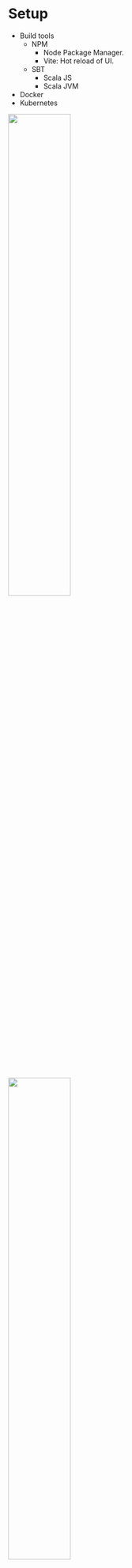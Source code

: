 # Setup

<div grid="~ cols-[50%_25%_25%] gap-1">
  <div>
   <v-clicks depth="3">

   - Build tools
     - NPM
       - Node Package Manager.
       - <span v-mark="{type:'underline', color:'orange', at:9, delay:2000}">Vite: Hot reload of UI.</span>
     - SBT
       - <span v-mark="{type:'underline', color:'orange', at:9}">Scala JS</span>
       - Scala JVM
   - Docker
   - Kubernetes
   </v-clicks>
  </div>
  <div>
    <img v-click="+8" src="../images/dev-stack-scala.svg" style="width: 50%" />
  </div>
  <div>
    <img v-click="+6" src="../images/dev-stack-scalajs.svg" style="width: 50%" />
  </div>
</div>

---

# Demo

Dozen of tools to setup ... 

<div grid="~ cols-2">
<div v-click><img  src="../images/keyboard.webp" width="20%"/>
package.json, vite.config.js, build.sbt, plugins.sbt, Dockerfile, Kubernetes, ...
</div>
<img v-click src="../images/boring.webp" width="40%"/>
</div>

---

# One line to setup a new project

<img v-click src="../images/lazyness.png" width="20%" />

<div  v-click>Let's automate it with a template</div>

<div  v-click>
```bash
sbt new cheleb/zio-scalajs-laminar.g8 --name=devoxx-fullstack-demo
```
</div>

---

# One line to go to work

<div  v-click>
  <img src="../images/gotowork.webp" width="400" />

```bash
code devoxx-fullstack-demo
```
</div>




---

## VSCode / Metals 🤘🏼

Task automation with <span v-mark="{type:'circle', color:'orange', at:1}">`.vscode/tasks.json`</span> and `launch.json`

````md magic-move {lines: true, at:2}
```json {*|7|9|11-12}
{
  "version": "2.0.0",
  "tasks": [
    {
       "label": "demo",
        "runOptions": {
            "runOn": "folderOpen"
        },
        "dependsOrder": "sequence",
        "dependsOn": [
            "setup",
            "runDemo"
        ],
        "problemMatcher": [],
        "group": {
            "kind": "build"
        }
    }
  ]
}
```

```json {*|2|4|8}
{
    "label": "setup",
    "type": "shell",
    "command": "./scripts/setup.sh",
    "presentation": {
        "panel": "dedicated",
        "group": "runDevCmd",
        "close": true
    },
    "group": "build"
}
```

```json {*|2|3|5-8}
{
    "label": "runDemo",
    "dependsOrder": "parallel",
    "dependsOn": [
        "docker",
        "serverRun",
        "fastLink",
        "npmDev"
    ],
    "problemMatcher": [],
    "group": {
        "kind": "build"
    }
},
```

````

---


# Project Structure / SBT

<div grid="~ cols-3">
  <div></div>
  <div v-click="2">
    <img src="../images/crossproject.drawio.svg" style="width: 50%" />
  </div>
  <div></div>
  <div>
    <h4>server</h4>
    <img src="../images/scala.drawio.svg" style="width: 50%" />
  </div>
  <div v-click="+3">
    <img src="../images/scala-jvm-js.drawio.svg" style="width: 50%" /></div>
  <div>
    <h4>client</h4>
    <img src="../images/scalajs.drawio.svg" style="width: 50%" />
  </div>
</div>

<div v-click="4"  style="position:absolute"  v-motion
  :initial="{ x: 0, y: -100 }"
  :enter="{ x: 160, y: -85 }"
  >
  <img src="../images/scala-jvm-js-deps.drawio.svg" alt="ZIO" style="width: 50%; height: auto;" />
</div>



---

# SBT Cross Project
<h4>Shared</h4>

```scala
lazy val shared: CrossProject = crossProject(JSPlatform, JVMPlatform)
// [...]  
lazy val sharedJvm: Project = shared.jvm
lazy val sharedJs: Project  = shared.js
```

<div grid="~ cols-2 gap-4">
<div v-click="+1">
<h4>Server</h4>
```scala {*|3}{at:2}
lazy val server = project
  .settings( /* [...] */ )
  .dependsOn(sharedJvm)
```
</div>
<div v-click="+3">
<h4>Client</h4>
```scala {*|4}{at:4}
lazy val client = project
  .enablePlugins(ScalaJSPlugin)
  .settings( /* [...] */ )
  .dependsOn(sharedJs)
```
</div>
</div>

---

# Setup / Backend

<img src="../images/completed.webp" />

---

### Setup / Frontend / NPM / package.json

```json {*|7-11,20-21|13-18}{lines:true}
{
  "name": "scalaZio-fullstack-demo",
  "private": true,
  "version": "0.0.1",
  "main": "index.js",
  "type": "module",
  "scripts": {
    "dev": "vite",
    "build": "vite build",
    "preview": "vite preview"
  },
  "license": "MIT",
  "dependencies": {
    "@ui5/webcomponents": "2.1.0",
    "@ui5/webcomponents-fiori": "2.1.0",
    "@ui5/webcomponents-icons": "2.1.0",
    "chart.js": "2.9.4"
  },
  "devDependencies": {
    "@scala-js/vite-plugin-scalajs": "^1.0.0",
    "vite": "^5.4.9",
    "typescript": "5.6.3",
    "@types/chart.js": "2.9.29"
  }
}
```


---

### Setup / Frontend / NPM / vite.config.js


```js {*|2|5|8|12}
import { defineConfig } from "vite";
import scalaJSPlugin from "@scala-js/vite-plugin-scalajs";

export default defineConfig({
    plugins: [scalaJSPlugin({
        // path to the directory containing the sbt build
        // default: '.'
        cwd: '../..',

        // sbt project ID from within the sbt build to get fast/fullLinkJS from
        // default: the root project of the sbt build
        projectID: 'client',

        // URI prefix of imports that this plugin catches (without the trailing ':')
        // default: 'scalajs' (so the plugin recognizes URIs starting with 'scalajs:')
        uriPrefix: 'scalajs',
    })],
    build: {
        sourcemap: true,
    }
});
```

<!-- Vite must configure to listen to the ScalaJS transpiler -->

---

# Setup / Frontend

<img src="../images/completed.webp" />


<div v-click v-motion style="position:absolute"  
  :initial="{ x: 0, y: -100 }"
  :enter="{ x: 400, y: -100 }"
  :leave="{ x: 50 }"
>
 Enjoy the ride 🚀

 - Hot reload of UI
 - Warm reload of Backend

</div>
